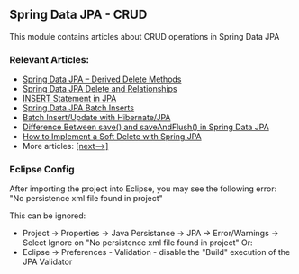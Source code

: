 ## Spring Data JPA - CRUD

This module contains articles about CRUD operations in Spring Data JPA 

### Relevant Articles: 
- [Spring Data JPA – Derived Delete Methods](https://www.baeldung.com/spring-data-jpa-deleteby)
- [Spring Data JPA Delete and Relationships](https://www.baeldung.com/spring-data-jpa-delete)
- [INSERT Statement in JPA](https://www.baeldung.com/jpa-insert)
- [Spring Data JPA Batch Inserts](https://www.baeldung.com/spring-data-jpa-batch-inserts)
- [Batch Insert/Update with Hibernate/JPA](https://www.baeldung.com/jpa-hibernate-batch-insert-update)
- [Difference Between save() and saveAndFlush() in Spring Data JPA](https://www.baeldung.com/spring-data-jpa-save-saveandflush)
- [How to Implement a Soft Delete with Spring JPA](https://www.baeldung.com/spring-jpa-soft-delete)
- More articles: [[next-->]](/persistence-modules/spring-data-jpa-crud-2)

### Eclipse Config 
After importing the project into Eclipse, you may see the following error:  
"No persistence xml file found in project"

This can be ignored: 
- Project -> Properties -> Java Persistance -> JPA -> Error/Warnings -> Select Ignore on "No persistence xml file found in project"
Or: 
- Eclipse -> Preferences - Validation - disable the "Build" execution of the JPA Validator 
